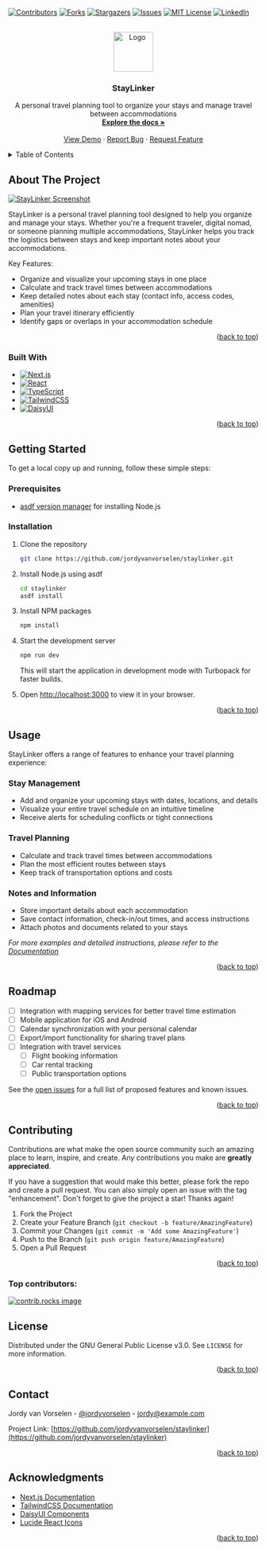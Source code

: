 <!-- Improved compatibility of back to top link: See: https://github.com/othneildrew/Best-README-Template/pull/73 -->
<a id="readme-top"></a>

<!-- PROJECT SHIELDS -->
[![Contributors][contributors-shield]][contributors-url]
[![Forks][forks-shield]][forks-url]
[![Stargazers][stars-shield]][stars-url]
[![Issues][issues-shield]][issues-url]
[![MIT License][license-shield]][license-url]
[![LinkedIn][linkedin-shield]][linkedin-url]

<!-- PROJECT LOGO -->
<br />
<div align="center">
  <a href="https://github.com/jordyvanvorselen/staylinker">
    <img src="public/logo.png" alt="Logo" width="80" height="80">
  </a>

<h3 align="center">StayLinker</h3>

  <p align="center">
    A personal travel planning tool to organize your stays and manage travel between accommodations
    <br />
    <a href="https://github.com/jordyvanvorselen/staylinker"><strong>Explore the docs »</strong></a>
    <br />
    <br />
    <a href="https://github.com/jordyvanvorselen/staylinker">View Demo</a>
    &middot;
    <a href="https://github.com/jordyvanvorselen/staylinker/issues/new?labels=bug&template=bug-report---.md">Report Bug</a>
    &middot;
    <a href="https://github.com/jordyvanvorselen/staylinker/issues/new?labels=enhancement&template=feature-request---.md">Request Feature</a>
  </p>
</div>

<!-- TABLE OF CONTENTS -->
<details>
  <summary>Table of Contents</summary>
  <ol>
    <li>
      <a href="#about-the-project">About The Project</a>
      <ul>
        <li><a href="#built-with">Built With</a></li>
      </ul>
    </li>
    <li>
      <a href="#getting-started">Getting Started</a>
      <ul>
        <li><a href="#prerequisites">Prerequisites</a></li>
        <li><a href="#installation">Installation</a></li>
      </ul>
    </li>
    <li><a href="#usage">Usage</a></li>
    <li><a href="#roadmap">Roadmap</a></li>
    <li><a href="#contributing">Contributing</a></li>
    <li><a href="#license">License</a></li>
    <li><a href="#contact">Contact</a></li>
    <li><a href="#acknowledgments">Acknowledgments</a></li>
  </ol>
</details>

<!-- ABOUT THE PROJECT -->
## About The Project

[![StayLinker Screenshot][product-screenshot]](https://staylinker.example.com)

StayLinker is a personal travel planning tool designed to help you organize and manage your stays. Whether you're a frequent traveler, digital nomad, or someone planning multiple accommodations, StayLinker helps you track the logistics between stays and keep important notes about your accommodations.

Key Features:
* Organize and visualize your upcoming stays in one place
* Calculate and track travel times between accommodations
* Keep detailed notes about each stay (contact info, access codes, amenities)
* Plan your travel itinerary efficiently
* Identify gaps or overlaps in your accommodation schedule

<p align="right">(<a href="#readme-top">back to top</a>)</p>

### Built With

* [![Next.js][Next.js]][Next-url]
* [![React][React.js]][React-url]
* [![TypeScript][TypeScript]][TypeScript-url]
* [![TailwindCSS][TailwindCSS]][TailwindCSS-url]
* [![DaisyUI][DaisyUI]][DaisyUI-url]

<p align="right">(<a href="#readme-top">back to top</a>)</p>

<!-- GETTING STARTED -->
## Getting Started

To get a local copy up and running, follow these simple steps:

### Prerequisites

* [asdf version manager](https://asdf-vm.com/) for installing Node.js

### Installation

1. Clone the repository
   ```sh
   git clone https://github.com/jordyvanvorselen/staylinker.git
   ```

2. Install Node.js using asdf
   ```sh
   cd staylinker
   asdf install
   ```

3. Install NPM packages
   ```sh
   npm install
   ```

3. Start the development server
   ```sh
   npm run dev
   ```
   This will start the application in development mode with Turbopack for faster builds.

4. Open [http://localhost:3000](http://localhost:3000) to view it in your browser.

<p align="right">(<a href="#readme-top">back to top</a>)</p>

<!-- USAGE EXAMPLES -->
## Usage

StayLinker offers a range of features to enhance your travel planning experience:

### Stay Management
* Add and organize your upcoming stays with dates, locations, and details
* Visualize your entire travel schedule on an intuitive timeline
* Receive alerts for scheduling conflicts or tight connections

### Travel Planning
* Calculate and track travel times between accommodations
* Plan the most efficient routes between stays
* Keep track of transportation options and costs

### Notes and Information
* Store important details about each accommodation
* Save contact information, check-in/out times, and access instructions
* Attach photos and documents related to your stays

_For more examples and detailed instructions, please refer to the [Documentation](https://github.com/jordyvanvorselen/staylinker/wiki)_

<p align="right">(<a href="#readme-top">back to top</a>)</p>

<!-- ROADMAP -->
## Roadmap

- [ ] Integration with mapping services for better travel time estimation
- [ ] Mobile application for iOS and Android
- [ ] Calendar synchronization with your personal calendar
- [ ] Export/import functionality for sharing travel plans
- [ ] Integration with travel services
    - [ ] Flight booking information
    - [ ] Car rental tracking
    - [ ] Public transportation options

See the [open issues](https://github.com/jordyvanvorselen/staylinker/issues) for a full list of proposed features and known issues.

<p align="right">(<a href="#readme-top">back to top</a>)</p>

<!-- CONTRIBUTING -->
## Contributing

Contributions are what make the open source community such an amazing place to learn, inspire, and create. Any contributions you make are **greatly appreciated**.

If you have a suggestion that would make this better, please fork the repo and create a pull request. You can also simply open an issue with the tag "enhancement".
Don't forget to give the project a star! Thanks again!

1. Fork the Project
2. Create your Feature Branch (`git checkout -b feature/AmazingFeature`)
3. Commit your Changes (`git commit -m 'Add some AmazingFeature'`)
4. Push to the Branch (`git push origin feature/AmazingFeature`)
5. Open a Pull Request

<p align="right">(<a href="#readme-top">back to top</a>)</p>

### Top contributors:

<a href="https://github.com/jordyvanvorselen/staylinker/graphs/contributors">
  <img src="https://contrib.rocks/image?repo=jordyvanvorselen/staylinker" alt="contrib.rocks image" />
</a>

<!-- LICENSE -->
## License

Distributed under the GNU General Public License v3.0. See `LICENSE` for more information.

<p align="right">(<a href="#readme-top">back to top</a>)</p>

<!-- CONTACT -->
## Contact

Jordy van Vorselen - [@jordyvorselen](https://twitter.com/jordyvorselen) - jordy@example.com

Project Link: [https://github.com/jordyvanvorselen/staylinker](https://github.com/jordyvanvorselen/staylinker)

<p align="right">(<a href="#readme-top">back to top</a>)</p>

<!-- ACKNOWLEDGMENTS -->
## Acknowledgments

* [Next.js Documentation](https://nextjs.org/docs)
* [TailwindCSS Documentation](https://tailwindcss.com/docs)
* [DaisyUI Components](https://daisyui.com/components/)
* [Lucide React Icons](https://lucide.dev/icons/)

<p align="right">(<a href="#readme-top">back to top</a>)</p>

<!-- MARKDOWN LINKS & IMAGES -->
<!-- https://www.markdownguide.org/basic-syntax/#reference-style-links -->
[contributors-shield]: https://img.shields.io/github/contributors/jordyvanvorselen/staylinker.svg?style=for-the-badge
[contributors-url]: https://github.com/jordyvanvorselen/staylinker/graphs/contributors
[forks-shield]: https://img.shields.io/github/forks/jordyvanvorselen/staylinker.svg?style=for-the-badge
[forks-url]: https://github.com/jordyvanvorselen/staylinker/network/members
[stars-shield]: https://img.shields.io/github/stars/jordyvanvorselen/staylinker.svg?style=for-the-badge
[stars-url]: https://github.com/jordyvanvorselen/staylinker/stargazers
[issues-shield]: https://img.shields.io/github/issues/jordyvanvorselen/staylinker.svg?style=for-the-badge
[issues-url]: https://github.com/jordyvanvorselen/staylinker/issues
[license-shield]: https://img.shields.io/github/license/jordyvanvorselen/staylinker.svg?style=for-the-badge
[license-url]: https://github.com/jordyvanvorselen/staylinker/blob/main/LICENSE
[linkedin-shield]: https://img.shields.io/badge/-LinkedIn-black.svg?style=for-the-badge&logo=linkedin&colorB=555
[linkedin-url]: https://linkedin.com/in/jordyvanvorselen
[product-screenshot]: public/screenshot.png
[Next.js]: https://img.shields.io/badge/next.js-000000?style=for-the-badge&logo=nextdotjs&logoColor=white
[Next-url]: https://nextjs.org/
[React.js]: https://img.shields.io/badge/React-20232A?style=for-the-badge&logo=react&logoColor=61DAFB
[React-url]: https://reactjs.org/
[TypeScript]: https://img.shields.io/badge/TypeScript-007ACC?style=for-the-badge&logo=typescript&logoColor=white
[TypeScript-url]: https://www.typescriptlang.org/
[TailwindCSS]: https://img.shields.io/badge/Tailwind_CSS-38B2AC?style=for-the-badge&logo=tailwind-css&logoColor=white
[TailwindCSS-url]: https://tailwindcss.com/
[DaisyUI]: https://img.shields.io/badge/DaisyUI-5A0EF8?style=for-the-badge&logo=daisyui&logoColor=white
[DaisyUI-url]: https://daisyui.com/
